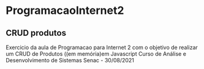 # ProgramacaoInternet2 
## CRUD produtos 
Exercicio da aula de Programacao para Internet 2
com o objetivo de realizar um CRUD de Produtos ((em memória)em Javascript
Curso de Análise e Desenvolvimento de Sistemas
Senac - 30/08/2021
